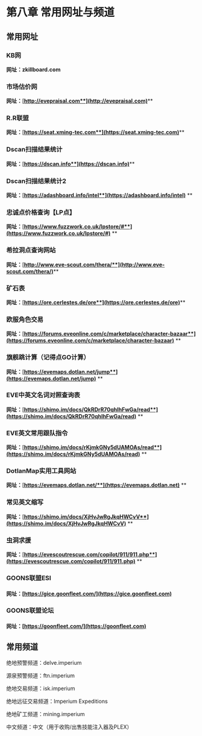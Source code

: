 # 第八章 常用网址与频道

## 常用网址

### KB网

**网址：zkillboard.com**

### 市场估价网

**网址：**[**http://evepraisal.com**](http://evepraisal.com)****

### R.R联盟

**网址：**[**https://seat.xming-tec.com**](https://seat.xming-tec.com)****

### Dscan扫描结果统计

**网址：**[**https://dscan.info**](https://dscan.info)****

### Dscan扫描结果统计2

**网址：**[**https://adashboard.info/intel**](https://adashboard.info/intel)** **

### 忠诚点价格查询【LP点】

**网址：**[**https://www.fuzzwork.co.uk/lpstore/#**](https://www.fuzzwork.co.uk/lpstore/#)** **

### 希拉洞点查询网站

**网址：**[**http://www.eve-scout.com/thera/**](http://www.eve-scout.com/thera/)****

### 矿石表

**网址：**[**https://ore.cerlestes.de/ore**](https://ore.cerlestes.de/ore)****

### 欧服角色交易

**网址：**[**https://forums.eveonline.com/c/marketplace/character-bazaar**](https://forums.eveonline.com/c/marketplace/character-bazaar)** **

### 旗舰跳计算（记得点GO计算）

**网址：**[**https://evemaps.dotlan.net/jump**](https://evemaps.dotlan.net/jump)** **

### EVE中英文名词对照查询表

**网址：**[**https://shimo.im/docs/QkRDrR70qhIhFwGa/read**](https://shimo.im/docs/QkRDrR70qhIhFwGa/read)** **

### EVE英文常用跟队指令

**网址：**[**https://shimo.im/docs/rKjmkGNy5dUAMOAs/read**](https://shimo.im/docs/rKjmkGNy5dUAMOAs/read)** **

### DotlanMap实用工具网站

**网址：**[**https://evemaps.dotlan.net/**](https://evemaps.dotlan.net)** **

### 常见英文缩写

**网址：**[**https://shimo.im/docs/XjHvJwRgJkqHWCvV**](https://shimo.im/docs/XjHvJwRgJkqHWCvV)** **

### 虫洞求援

**网址：**[**https://evescoutrescue.com/copilot/911/911.php**](https://evescoutrescue.com/copilot/911/911.php)** **

### GOONS联盟ESI

#### 网址：[https://gice.goonfleet.com/](https://gice.goonfleet.com)

### GOONS联盟论坛

#### 网址：[https://goonfleet.com/](https://goonfleet.com)

## 常用频道

绝地预警频道：delve.imperium&#x20;

源泉预警频道：ftn.imperium

绝地交易频道：isk.imperium&#x20;

绝地远征交易频道：Imperium Expeditions&#x20;

绝地矿工频道：mining.imperium&#x20;

中文频道：中文（用于收购/出售技能注入器及PLEX）
